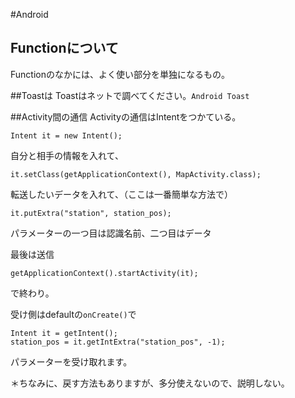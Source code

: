 

#Android

## Functionについて
Functionのなかには、よく使い部分を単独になるもの。

##Toastは
Toastはネットで調べてください。`Android Toast`

##Activity間の通信
Activityの通信はIntentをつかている。

	Intent it = new Intent();

自分と相手の情報を入れて、

	it.setClass(getApplicationContext(), MapActivity.class);

転送したいデータを入れて、（ここは一番簡単な方法で）

	it.putExtra("station", station_pos);

パラメーターの一つ目は認識名前、二つ目はデータ

最後は送信

	getApplicationContext().startActivity(it);

で終わり。

受け側はdefaultの`onCreate()`で

	Intent it = getIntent();
	station_pos = it.getIntExtra("station_pos", -1);

パラメーターを受け取れます。

＊ちなみに、戻す方法もありますが、多分使えないので、説明しない。

